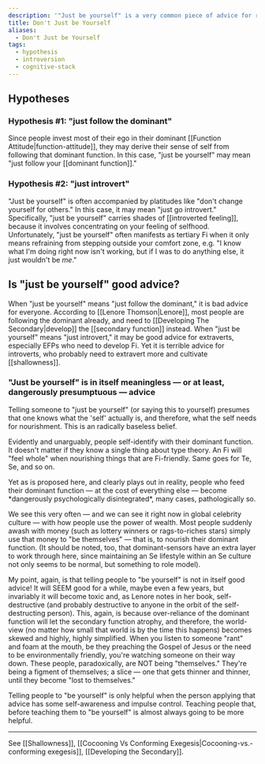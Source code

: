 ```yaml
---
description: '"Just be yourself" is a very common piece of advice for relationships or life or in general. What could it mean in Lenore''s terms?'
title: Don't Just be Yourself
aliases:
  - Don't Just be Yourself
tags:
  - hypothesis
  - introversion
  - cognitive-stack
---
```


## Hypotheses

### Hypothesis #1: "just follow the dominant"

Since people invest most of their ego in their dominant [[Function Attitude|function-attitude]], they may derive their sense of self from following that dominant function. In this case, "just be yourself" may mean "just follow your [[dominant function]]."

### Hypothesis #2: "just introvert"

"Just be yourself" is often accompanied by platitudes like "don't change yourself for others." In this case, it may mean "just go introvert." Specifically, "just be yourself" carries shades of [[introverted feeling]], because it involves concentrating on your feeling of selfhood. Unfortunately, "just be yourself" often manifests as tertiary Fi when it only means refraining from stepping outside your comfort zone, e.g. "I know what I'm doing right now isn't working, but if I was to do anything else, it just wouldn't be _me_."

## Is "just be yourself" good advice?

When "just be yourself" means "just follow the dominant," it is bad advice for everyone. According to [[Lenore Thomson|Lenore]], most people are following the dominant already, and need to [[Developing The Secondary|develop]] the [[secondary function]] instead. When "just be yourself" means "just introvert," it may be good advice for extraverts, especially EFPs who need to develop Fi. Yet it is terrible advice for introverts, who probably need to extravert more and cultivate [[shallowness]].

### "Just be yourself" is in itself meaningless — or at least, dangerously presumptuous — advice

Telling someone to "just be yourself" (or saying this to yourself) presumes that one knows what the 'self' actually is, and therefore, what the self needs for nourishment. This is an radically baseless belief.

Evidently and unarguably, people self-identify with their dominant function. It doesn't matter if they know a single thing about type theory. An Fi will "feel whole" when nourishing things that are Fi-friendly. Same goes for Te, Se, and so on.

Yet as is proposed here, and clearly plays out in reality, people who feed their dominant function — at the cost of everything else — become \*dangerously psychologically disintegrated\*, many cases, pathologically so.

We see this very often — and we can see it right now in global celebrity culture — with how people use the power of wealth. Most people suddenly awash with money (such as lottery winners or rags-to-riches stars) simply use that money to "be themselves" — that is, to nourish their dominant function. (It should be noted, too, that dominant-sensors have an extra layer to work through here, since maintaining an Se lifestyle within an Se culture not only seems to be normal, but something to role model).

My point, again, is that telling people to "be yourself" is not in itself good advice! It will SEEM good for a while, maybe even a few years, but invariably it will become toxic and, as Lenore notes in her book, self-destructive (and probably destructive to anyone in the orbit of the self-destructing person). This, again, is because over-reliance of the dominant function will let the secondary function atrophy, and therefore, the world-view (no matter how small that world is by the time this happens) becomes skewed and highly, highly simplified. When you listen to someone "rant" and foam at the mouth, be they preaching the Gospel of Jesus or the need to be environmentally friendly, you're watching someone on their way down. These people, paradoxically, are NOT being "themselves." They're being a figment of themselves; a slice — one that gets thinner and thinner, until they become "lost to themselves."

Telling people to "be yourself" is only helpful when the person applying that advice has some self-awareness and impulse control. Teaching people that, before teaching them to "be yourself" is almost always going to be more helpful.

---

See [[Shallowness]], [[Cocooning Vs Conforming Exegesis|Cocooning-vs.-conforming exegesis]], [[Developing the Secondary]].
